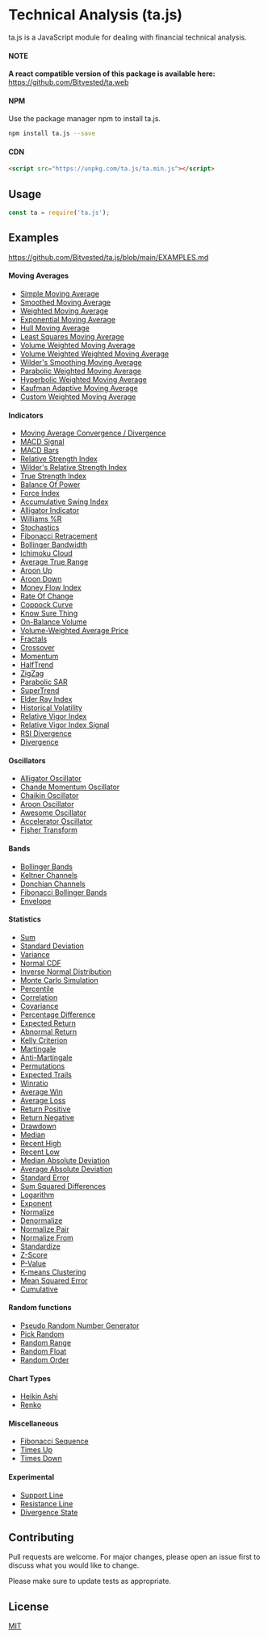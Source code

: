 # Technical Analysis (ta.js)

ta.js is a JavaScript module for dealing with financial technical analysis.

#### NOTE
**A react compatible version of this package is available here:**
https://github.com/Bitvested/ta.web

#### NPM
Use the package manager npm to install ta.js.

```bash
npm install ta.js --save
```

#### CDN
```html
<script src="https://unpkg.com/ta.js/ta.min.js"></script>
```

## Usage
```javascript
const ta = require('ta.js');
```

## Examples
https://github.com/Bitvested/ta.js/blob/main/EXAMPLES.md

#### Moving Averages
- [Simple Moving Average](https://github.com/Bitvested/ta.js/blob/main/EXAMPLES.md#sma)
- [Smoothed Moving Average](https://github.com/Bitvested/ta.js/blob/main/EXAMPLES.md#smma)
- [Weighted Moving Average](https://github.com/Bitvested/ta.js/blob/main/EXAMPLES.md#wma)
- [Exponential Moving Average](https://github.com/Bitvested/ta.js/blob/main/EXAMPLES.md#ema)
- [Hull Moving Average](https://github.com/Bitvested/ta.js/blob/main/EXAMPLES.md#hull)
- [Least Squares Moving Average](https://github.com/Bitvested/ta.js/blob/main/EXAMPLES.md#lsma)
- [Volume Weighted Moving Average](https://github.com/Bitvested/ta.js/blob/main/EXAMPLES.md#vwma)
- [Volume Weighted Weighted Moving Average](https://github.com/Bitvested/ta.js/blob/main/EXAMPLES.md#vwwma)
- [Wilder's Smoothing Moving Average](https://github.com/Bitvested/ta.js/blob/main/EXAMPLES.md#wsma)
- [Parabolic Weighted Moving Average](https://github.com/Bitvested/ta.js/blob/main/EXAMPLES.md#pwma)
- [Hyperbolic Weighted Moving Average](https://github.com/Bitvested/ta.js/blob/main/EXAMPLES.md#hwma)
- [Kaufman Adaptive Moving Average](https://github.com/Bitvested/ta.js/blob/main/EXAMPLES.md#kama)
- [Custom Weighted Moving Average](https://github.com/Bitvested/ta.js/blob/main/EXAMPLES.md#cwma)
#### Indicators
- [Moving Average Convergence / Divergence](https://github.com/Bitvested/ta.js/blob/main/EXAMPLES.md#macd)
- [MACD Signal](https://github.com/Bitvested/ta.js/blob/main/EXAMPLES.md#macd_signal)
- [MACD Bars](https://github.com/Bitvested/ta.js/blob/main/EXAMPLES.md#macd_bars)
- [Relative Strength Index](https://github.com/Bitvested/ta.js/blob/main/EXAMPLES.md#rsi)
- [Wilder's Relative Strength Index](https://github.com/Bitvested/ta.js/blob/main/EXAMPLES.md#wrsi)
- [True Strength Index](https://github.com/Bitvested/ta.js/blob/main/EXAMPLES.md#tsi)
- [Balance Of Power](https://github.com/Bitvested/ta.js/blob/main/EXAMPLES.md#bop)
- [Force Index](https://github.com/Bitvested/ta.js/blob/main/EXAMPLES.md#fi)
- [Accumulative Swing Index](https://github.com/Bitvested/ta.js/blob/main/EXAMPLES.md#asi)
- [Alligator Indicator](https://github.com/Bitvested/ta.js/blob/main/EXAMPLES.md#alli)
- [Williams %R](https://github.com/Bitvested/ta.js/blob/main/EXAMPLES.md#pr)
- [Stochastics](https://github.com/Bitvested/ta.js/blob/main/EXAMPLES.md#stoch)
- [Fibonacci Retracement](https://github.com/Bitvested/ta.js/blob/main/EXAMPLES.md#fib)
- [Bollinger Bandwidth](https://github.com/Bitvested/ta.js/blob/main/EXAMPLES.md#bandwidth)
- [Ichimoku Cloud](https://github.com/Bitvested/ta.js/blob/main/EXAMPLES.md#ichi)
- [Average True Range](https://github.com/Bitvested/ta.js/blob/main/EXAMPLES.md#atr)
- [Aroon Up](https://github.com/Bitvested/ta.js/blob/main/EXAMPLES.md#aroon-up)
- [Aroon Down](https://github.com/Bitvested/ta.js/blob/main/EXAMPLES.md#aroon-down)
- [Money Flow Index](https://github.com/Bitvested/ta.js/blob/main/EXAMPLES.md#mfi)
- [Rate Of Change](https://github.com/Bitvested/ta.js/blob/main/EXAMPLES.md#roc)
- [Coppock Curve](https://github.com/Bitvested/ta.js/blob/main/EXAMPLES.md#cop)
- [Know Sure Thing](https://github.com/Bitvested/ta.js/blob/main/EXAMPLES.md#kst)
- [On-Balance Volume](https://github.com/Bitvested/ta.js/blob/main/EXAMPLES.md#obv)
- [Volume-Weighted Average Price](https://github.com/Bitvested/ta.js/blob/main/EXAMPLES.md#vwap)
- [Fractals](https://github.com/Bitvested/ta.js/blob/main/EXAMPLES.md#fractals)
- [Crossover](https://github.com/Bitvested/ta.js/blob/main/EXAMPLES.md#cross)
- [Momentum](https://github.com/Bitvested/ta.js/blob/main/EXAMPLES.md#mom)
- [HalfTrend](https://github.com/Bitvested/ta.js/blob/main/EXAMPLES.md#half)
- [ZigZag](https://github.com/Bitvested/ta.js/blob/main/EXAMPLES.md#zigzag)
- [Parabolic SAR](https://github.com/Bitvested/ta.js/blob/main/EXAMPLES.md#psar)
- [SuperTrend](https://github.com/Bitvested/ta.js/blob/main/EXAMPLES.md#supertrend)
- [Elder Ray Index](https://github.com/Bitvested/ta.js/blob/main/EXAMPLES.md#elderray)
- [Historical Volatility](https://github.com/Bitvested/ta.js/blob/main/EXAMPLES.md#hv)
- [Relative Vigor Index](https://github.com/Bitvested/ta.js/blob/main/EXAMPLES.md#rvi)
- [Relative Vigor Index Signal](https://github.com/Bitvested/ta.js/blob/main/EXAMPLES.md#rvi_signal)
- [RSI Divergence](https://github.com/Bitvested/ta.js/blob/main/EXAMPLES.md#rsi_divergence)
- [Divergence](https://github.com/Bitvested/ta.js/blob/main/EXAMPLES.md#divergence)
#### Oscillators
- [Alligator Oscillator](https://github.com/Bitvested/ta.js/blob/main/EXAMPLES.md#gator)
- [Chande Momentum Oscillator](https://github.com/Bitvested/ta.js/blob/main/EXAMPLES.md#mom_osc)
- [Chaikin Oscillator](https://github.com/Bitvested/ta.js/blob/main/EXAMPLES.md#chaikin_osc)
- [Aroon Oscillator](https://github.com/Bitvested/ta.js/blob/main/EXAMPLES.md#aroon-osc)
- [Awesome Oscillator](https://github.com/Bitvested/ta.js/blob/main/EXAMPLES.md#ao)
- [Accelerator Oscillator](https://github.com/Bitvested/ta.js/blob/main/EXAMPLES.md#ac)
- [Fisher Transform](https://github.com/Bitvested/ta.js/blob/main/EXAMPLES.md#fish)
#### Bands
- [Bollinger Bands](https://github.com/Bitvested/ta.js/blob/main/EXAMPLES.md#bands)
- [Keltner Channels](https://github.com/Bitvested/ta.js/blob/main/EXAMPLES.md#kelt)
- [Donchian Channels](https://github.com/Bitvested/ta.js/blob/main/EXAMPLES.md#don)
- [Fibonacci Bollinger Bands](https://github.com/Bitvested/ta.js/blob/main/EXAMPLES.md#fibbands)
- [Envelope](https://github.com/Bitvested/ta.js/blob/main/EXAMPLES.md#env)
#### Statistics
- [Sum](https://github.com/Bitvested/ta.js/blob/main/EXAMPLES.md#sum)
- [Standard Deviation](https://github.com/Bitvested/ta.js/blob/main/EXAMPLES.md#std)
- [Variance](https://github.com/Bitvested/ta.js/blob/main/EXAMPLES.md#variance)
- [Normal CDF](https://github.com/Bitvested/ta.js/blob/main/EXAMPLES.md#ncdf)
- [Inverse Normal Distribution](https://github.com/Bitvested/ta.js/blob/main/EXAMPLES.md#normsinv)
- [Monte Carlo Simulation](https://github.com/Bitvested/ta.js/blob/main/EXAMPLES.md#sim)
- [Percentile](https://github.com/Bitvested/ta.js/blob/main/EXAMPLES.md#perc)
- [Correlation](https://github.com/Bitvested/ta.js/blob/main/EXAMPLES.md#cor)
- [Covariance](https://github.com/Bitvested/ta.js/blob/main/EXAMPLES.md#cov)
- [Percentage Difference](https://github.com/Bitvested/ta.js/blob/main/EXAMPLES.md#dif)
- [Expected Return](https://github.com/Bitvested/ta.js/blob/main/EXAMPLES.md#er)
- [Abnormal Return](https://github.com/Bitvested/ta.js/blob/main/EXAMPLES.md#ar)
- [Kelly Criterion](https://github.com/Bitvested/ta.js/blob/main/EXAMPLES.md#kelly)
- [Martingale](https://github.com/Bitvested/ta.js/blob/main/EXAMPLES.md#martin)
- [Anti-Martingale](https://github.com/Bitvested/ta.js/blob/main/EXAMPLES.md#amartin)
- [Permutations](https://github.com/Bitvested/ta.js/blob/main/EXAMPLES.md#perm)
- [Expected Trails](https://github.com/Bitvested/ta.js/blob/main/EXAMPLES.md#expected_trails)
- [Winratio](https://github.com/Bitvested/ta.js/blob/main/EXAMPLES.md#winratio)
- [Average Win](https://github.com/Bitvested/ta.js/blob/main/EXAMPLES.md#avgwin)
- [Average Loss](https://github.com/Bitvested/ta.js/blob/main/EXAMPLES.md#avgloss)
- [Return Positive](https://github.com/Bitvested/ta.js/blob/main/EXAMPLES.md#return_positive)
- [Return Negative](https://github.com/Bitvested/ta.js/blob/main/EXAMPLES.md#return_negative)
- [Drawdown](https://github.com/Bitvested/ta.js/blob/main/EXAMPLES.md#drawdown)
- [Median](https://github.com/Bitvested/ta.js/blob/main/EXAMPLES.md#median)
- [Recent High](https://github.com/Bitvested/ta.js/blob/main/EXAMPLES.md#rh)
- [Recent Low](https://github.com/Bitvested/ta.js/blob/main/EXAMPLES.md#rl)
- [Median Absolute Deviation](https://github.com/Bitvested/ta.js/blob/main/EXAMPLES.md#mad)
- [Average Absolute Deviation](https://github.com/Bitvested/ta.js/blob/main/EXAMPLES.md#aad)
- [Standard Error](https://github.com/Bitvested/ta.js/blob/main/EXAMPLES.md#stderr)
- [Sum Squared Differences](https://github.com/Bitvested/ta.js/blob/main/EXAMPLES.md#ssd)
- [Logarithm](https://github.com/Bitvested/ta.js/blob/main/EXAMPLES.md#log)
- [Exponent](https://github.com/Bitvested/ta.js/blob/main/EXAMPLES.md#exp)
- [Normalize](https://github.com/Bitvested/ta.js/blob/main/EXAMPLES.md#norm)
- [Denormalize](https://github.com/Bitvested/ta.js/blob/main/EXAMPLES.md#dnorm)
- [Normalize Pair](https://github.com/Bitvested/ta.js/blob/main/EXAMPLES.md#normp)
- [Normalize From](https://github.com/Bitvested/ta.js/blob/main/EXAMPLES.md#normf)
- [Standardize](https://github.com/Bitvested/ta.js/blob/main/EXAMPLES.md#standard)
- [Z-Score](https://github.com/Bitvested/ta.js/blob/main/EXAMPLES.md#zscore)
- [P-Value](https://github.com/Bitvested/ta.js/blob/main/EXAMPLES.md#pvalue)
- [K-means Clustering](https://github.com/Bitvested/ta.js/blob/main/EXAMPLES.md#kmeans)
- [Mean Squared Error](https://github.com/Bitvested/ta.js/blob/main/EXAMPLES.md#mse)
- [Cumulative](https://github.com/Bitvested/ta.js/blob/main/EXAMPLES.md#cum)
#### Random functions
- [Pseudo Random Number Generator](https://github.com/Bitvested/ta.js/blob/main/EXAMPLES.md#prng)
- [Pick Random](https://github.com/Bitvested/ta.js/blob/main/EXAMPLES.md#pick)
- [Random Range](https://github.com/Bitvested/ta.js/blob/main/EXAMPLES.md#range)
- [Random Float](https://github.com/Bitvested/ta.js/blob/main/EXAMPLES.md#float)
- [Random Order](https://github.com/Bitvested/ta.js/blob/main/EXAMPLES.md#order)
#### Chart Types
- [Heikin Ashi](https://github.com/Bitvested/ta.js/blob/main/EXAMPLES.mdha)
- [Renko](https://github.com/Bitvested/ta.js/blob/main/EXAMPLES.mdren)
#### Miscellaneous
- [Fibonacci Sequence](https://github.com/Bitvested/ta.js/blob/main/EXAMPLES.mdfibnumbers)
- [Times Up](https://github.com/Bitvested/ta.js/blob/main/EXAMPLES.mdtimes_up)
- [Times Down](https://github.com/Bitvested/ta.js/blob/main/EXAMPLES.mdtimes_dn)
#### Experimental
- [Support Line](https://github.com/Bitvested/ta.js/blob/main/EXAMPLES.mdsup)
- [Resistance Line](https://github.com/Bitvested/ta.js/blob/main/EXAMPLES.mdres)
- [Divergence State](https://github.com/Bitvested/ta.js/blob/main/EXAMPLES.mddivergence_state)

## Contributing
Pull requests are welcome. For major changes, please open an issue first to discuss what you would like to change.

Please make sure to update tests as appropriate.

## License
[MIT](https://choosealicense.com/licenses/mit/)
